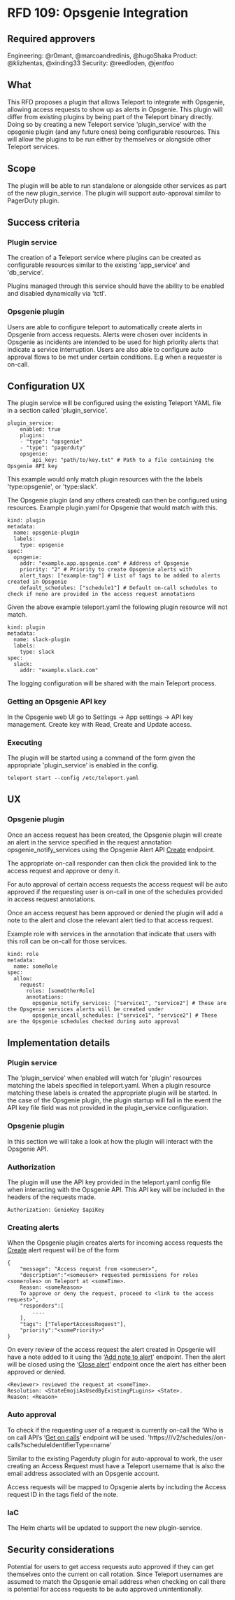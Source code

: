 # RFD 109: Opsgenie Integration
## Required approvers

Engineering: @r0mant, @marcoandredinis, @hugoShaka
Product: @klizhentas, @xinding33
Security: @reedloden, @jentfoo

## What

This RFD proposes a plugin that allows Teleport to integrate with Opsgenie, allowing access requests to show up as alerts in Opsgenie. This plugin will differ from existing plugins by being part of the Teleport binary directly. 
Doing so by creating a new Teleport service 'plugin_service' with the opsgenie plugin (and any future ones) being configurable resources. This will allow the plugins to be run either by themselves or alongside other Teleport services.

## Scope

The plugin will be able to run standalone or alongside other services as part of the new plugin_service.
The plugin will support auto-approval similar to PagerDuty plugin.

## Success criteria

### Plugin service
The creation of a Teleport service where plugins can be created as configurable resources similar to the existing 'app_service' and 'db_service'.

Plugins managed through this service should have the ability to be enabled and disabled dynamically via 'tctl'.

### Opsgenie plugin
Users are able to configure teleport to automatically create alerts in Opsgenie from access requests.
Alerts were chosen over incidents in Opsgenie as incidents are intended to be used for high priority alerts that indicate a service interruption.
Users are also able to configure auto approval flows to be met under certain conditions. E.g when a requester is on-call.

## Configuration UX

The plugin service will be configured using the existing Teleport YAML file in a section called 'plugin_service'.

```
plugin_service:
    enabled: true
    plugins:
    - "type": "opsgenie"
    - "type": "pagerduty"
    opsgenie:
        api_key: "path/to/key.txt" # Path to a file containing the Opsgenie API key
```
This example would only match plugin resources with the the labels 'type:opsgenie', or 'type:slack'.

The Opsgenie plugin (and any others created) can then be configured using resources. 
Example plugin.yaml for Opsgenie that would match with this.
```
kind: plugin
metadata:
  name: opsgenie-plugin
  labels:
    type: opsgenie
spec:
  opsgenie:
    addr: "example.app.opsgenie.com" # Address of Opsgenie
    priority: "2" # Priority to create Opsgenie alerts with
    alert_tags: ["example-tag"] # List of tags to be added to alerts created in Opsgenie
    default_schedules: ["schedule1"] # Default on-call schedules to check if none are provided in the access request annotations
```

Given the above example teleport.yaml the following plugin resource will not match.
```
kind: plugin
metadata:
  name: slack-plugin
  labels:
    type: slack
spec:
  slack:
    addr: "example.slack.com"
```

The logging configuration will be shared with the main Teleport process.

### Getting an Opsgenie API key

In the Opsgenie web UI go to Settings -> App settings -> API key management. Create key with Read, Create and Update access.

### Executing

The plugin will be started using a command of the form given the appropriate 'plugin_service' is enabled in the config.

```
teleport start --config /etc/teleport.yaml
```

## UX


### Opsgenie plugin
Once an access request has been created, the Opsgenie plugin will create an alert in the service specified in the request annotation opsgenie_notify_services using the Opsgenie Alert API [Create](https://docs.opsgenie.com/docs/alert-api#create-alert) endpoint.

The appropriate on-call responder can then click the provided link to the access request and approve or deny it.

For auto approval of certain access requests the access request will be auto approved if the requesting user is on-call in one of the schedules provided in access request annotations.

Once an access request has been approved or denied the plugin will add a note to the alert and close the relevant alert tied to that access request.

Example role with services in the annotation that indicate that users with this roll can be on-call for those services.

```
kind: role
metadata:
  name: someRole
spec:
  allow:
    request:
      roles: [someOtherRole]
      annotations:
        opsgenie_notify_services: ["service1", "service2"] # These are the Opsgenie services alerts will be created under
        opsgenie_oncall_schedules: ["service1", "service2"] # These are the Opsgenie schedules checked during auto approval
```

## Implementation details

### Plugin service
The 'plugin_service' when enabled will watch for 'plugin' resources matching the labels specified in teleport.yaml.
When a plugin resource matching these labels is created the appropriate plugin will be started.
In the case of the Opsgenie plugin, the plugin startup will fail in the event the API key file field was not provided in the plugin_service configuration.

### Opsgenie plugin
In this section we will take a look at how the plugin will interact with the Opsgenie API.

### Authorization

The plugin will use the API key provided in the teleport.yaml config file when interacting with the Opsgenie API. This API key will be included in the headers of the requests made.

```
Authorization: GenieKey $apiKey
```

### Creating alerts
When the Opsgenie plugin creates alerts for incoming access requests the [Create](https://docs.opsgenie.com/docs/alert-api#create-alert) alert request will be of the form

```
{
	"message": "Access request from <someuser>",
	"description":"<someuser> requested permissions for roles <someroles> on Teleport at <someTime>.
 	Reason: <someReason>
 	To approve or deny the request, proceed to <link to the access request>",
	"responders":[
    	....
	],
	"tags": ["TeleportAccessRequest"],
	"priority":"<somePriority>"
}
```

On every review of the access request the alert created in Opsgenie will have a note added to it using the ‘[Add note to alert](https://docs.opsgenie.com/docs/alert-api#add-note-to-alert)’ endpoint. Then the alert will be closed using the ‘[Close alert](https://docs.opsgenie.com/docs/alert-api#close-alert)’ endpoint once the alert has either been approved or denied.

```
<Reviewer> reviewed the request at <someTime>.
Resolution: <StateEmojiAsUsedByExistingPLugins> <State>.
Reason: <Reason>
```

### Auto approval

To check if the requesting user of a request is currently on-call the ‘Who is on call API’s ‘[Get on calls](https://docs.opsgenie.com/docs/who-is-on-call-api#get-on-calls)’ endpoint will be used. 'https://<configured-opsgenie-address>/v2/schedules/<ScheduleName>/on-calls?scheduleIdentifierType=name'

Similar to the existing Pagerduty plugin for auto-approval to work, the user creating an Access Request must have a Teleport username that is also the email address associated with an Opsgenie account.

Access requests will be mapped to Opsgenie alerts by including the Access request ID in the tags field of the note. 

### IaC

The Helm charts will be updated to support the new plugin-service.

## Security considerations

Potential for users to get access requests auto approved if they can get themselves onto the current on call rotation.
Since Teleport usernames are assumed to match the Opsgenie email address when checking on call there is potential for access requests to be auto approved unintentionally.

